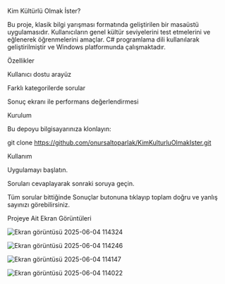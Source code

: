 Kim Kültürlü Olmak İster?

Bu proje, klasik bilgi yarışması formatında geliştirilen bir masaüstü uygulamasıdır. Kullanıcıların genel kültür seviyelerini test etmelerini ve eğlenerek öğrenmelerini amaçlar. C# programlama dili kullanılarak geliştirilmiştir ve Windows platformunda çalışmaktadır.

Özellikler

Kullanıcı dostu arayüz

Farklı kategorilerde sorular

Sonuç ekranı ile performans değerlendirmesi

Kurulum

Bu depoyu bilgisayarınıza klonlayın:

git clone https://github.com/onursaltoparlak/KimKulturluOlmakIster.git


Kullanım

Uygulamayı başlatın.

Soruları cevaplayarak sonraki soruya geçin.

Tüm sorular bittiğinde Sonuçlar butonuna tıklayıp toplam doğru ve yanlış sayınızı görebilirsiniz.

Projeye Ait Ekran Görüntüleri

![Ekran görüntüsü 2025-06-04 114324](https://github.com/user-attachments/assets/331cfc63-68a3-44f7-b0cb-e4ffe59bcb5b)

![Ekran görüntüsü 2025-06-04 114246](https://github.com/user-attachments/assets/7daf4184-2bb9-4512-8421-860143692d0d)

![Ekran görüntüsü 2025-06-04 114147](https://github.com/user-attachments/assets/9206e3bb-95c5-48de-88dc-b3ff9b98d434)

![Ekran görüntüsü 2025-06-04 114022](https://github.com/user-attachments/assets/174f0e37-fb55-4d20-8a3f-cdcc1a81e4b7)


